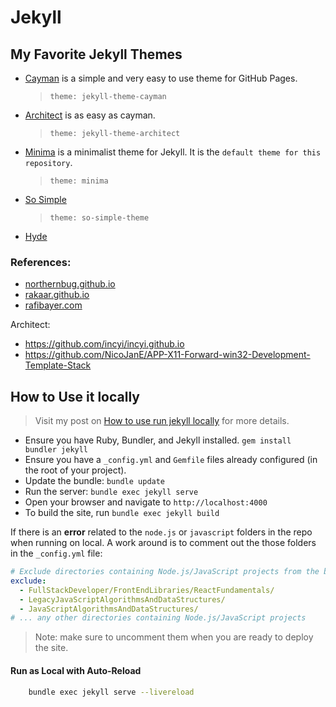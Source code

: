 # Jekyll

## My Favorite Jekyll Themes

- [Cayman](https://pages-themes.github.io/cayman/) is a simple and very easy to use theme for GitHub Pages.
  > `theme: jekyll-theme-cayman`
- [Architect](https://pages-themes.github.io/architect/) is as easy as cayman.
  > `theme: jekyll-theme-architect`
- [Minima](https://github.com/jekyll/minima) is a minimalist theme for Jekyll. It is the `default theme for this repository`.
  > `theme: minima`
- [So Simple](https://github.com/mmistakes/so-simple-theme)
  > `theme: so-simple-theme`
- [Hyde](https://github.com/poole/hyde)

### References:

- [northernbug.github.io](https://github.com/NorthernBUG/northernbug.github.io)
- [rakaar.github.io](https://rakaar.github.io)
- [rafibayer.com](https://github.com/rafibayer/rafibayer.github.io)

Architect:

- https://github.com/incyi/incyi.github.io
- https://github.com/NicoJanE/APP-X11-Forward-win32-Development-Template-Stack

## How to Use it locally

> Visit my post on [How to use run jekyll locally](https://docs.jpdiaz.dev/posts/run-jekyll-localhost/) for more details.

- Ensure you have Ruby, Bundler, and Jekyll installed. `gem install bundler jekyll`
- Ensure you have a `_config.yml` and `Gemfile` files already configured (in the root of your project).
- Update the bundle: `bundle update`
- Run the server: `bundle exec jekyll serve`
- Open your browser and navigate to `http://localhost:4000`
- To build the site, run `bundle exec jekyll build`

If there is an **error** related to the `node.js` or `javascript` folders in the repo when running on local. A work around is to comment out the those folders in the `_config.yml` file:

```yml
# Exclude directories containing Node.js/JavaScript projects from the build
exclude:
  - FullStackDeveloper/FrontEndLibraries/ReactFundamentals/
  - LegacyJavaScriptAlgorithmsAndDataStructures/
  - JavaScriptAlgorithmsAndDataStructures/
# ... any other directories containing Node.js/JavaScript projects
```

> Note: make sure to uncomment them when you are ready to deploy the site.

#### Run as Local with Auto-Reload

```sh
    bundle exec jekyll serve --livereload
```
